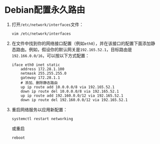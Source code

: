 # Debian配置永久路由

1. 打开`/etc/network/interfaces`文件：

    ```shell
    vim /etc/network/interfaces
    ```

1. 在文件中找到你的网络接口配置（例如`eth0`），并在该接口的配置下面添加静态路由。例如，假设你的默认网关是`192.165.52.1`，目标路由是`192.166.0.0/16`，可以按以下方式配置：

    ```shell
    iface eth0 inet static
    	address 172.28.1.100
    	netmask 255.255.255.0
    	gateway 172.28.1.1
    	# 添加、删除静态路由
    	up ip route add 10.0.0.0/8 via 192.165.52.1
    	down ip route del 10.0.0.0/8 via 192.165.52.1
    	up ip route add 192.160.0.0/12 via 192.165.52.1
    	down ip route del 192.160.0.0/12 via 192.165.52.1
    ```

1. 重启网络服务以应用新配置：

    ```shell
    systemctl restart networking
    ```

    或重启

    ```shell
    reboot
    ```
